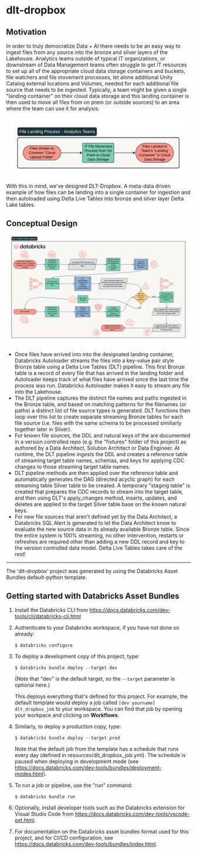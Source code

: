 # dlt-dropbox

## Motivation 

In order to truly democratize Data + AI there needs to be an easy way to ingest files from any source into the bronze and silver layers of the Lakehouse.  Analytics teams outside of typical IT organizations, or downstream of Data Management teams often struggle to get IT resources to set up all of the appropriate cloud data storage containers and buckets, file watchers and file movement processes, let alone additional Unity Catalog external locations and Volumes, needed for each additional file source that needs to be ingested.  Typically, a team might be given a single "landing container" on their cloud data storage and this landing container is then used to move all files from on prem (or outside sources) to an area where the team can use it for analysis.  

![images/DLT-Dropbox File Movement Process.png](https://github.com/matthew-gigl-db/dlt-dropbox/blob/main/images/DLT-Dropbox%20File%20Movement%20Process.png)

With this in mind, we've designed DLT-Dropbox.  A meta-data driven example of how files can be landing into a single container for ingestion and then autoloaded using Delta Live Tables into bronze and silver layer Delta Lake tables.  

## Conceptual Design 

![images/DLT-Dropbox Conceptual Design.png](https://github.com/matthew-gigl-db/dlt-dropbox/blob/main/images/DLT-Dropbox%20Conceptual%20Design.png)

* Once files have arrived into into the designated landing container, Databricks Autoloader streams the files into a key-value pair style Bronze table using a Delta Live Tables (DLT) pipeline.  This first Bronze table is a record of every file that has arrived in the landing folder and Autoloader keeps track of what files have arrived since the last time the process was run.  Databricks Autoloader makes it easy to stream any file into the Lakehouse.  
* The DLT pipeline captures the distinct file names and paths ingested in the Bronze table, and based on matching patterns for the filenames (or paths) a distinct list of file source types is generated.  DLT functions then loop over this list to create separate streaming Bronze tables for each file source (i.e. files with the same schema to be processed similiarly together later in Silver).
* For known file sources, the DDL and natural keys of the are documented in a version controlled repo (e.g. the "fixtures" folder of this project) as authored by a Data Architect, Solution Architect or Data Engineer.  At runtime, the DLT pipeline ingests the DDL and creates a reference table of streaming target table names, schemas, and keys for applying CDC changes to those streaming target table names.  
* DLT pipeline methods are then applied over the reference table and automatically generates the DAG (directed acyclic graph) for each streaming table Silver table to be created.  A temporary "staging table" is created that prepares the CDC records to stream into the target table, and then using DLT's apply_changes method, inserts, updates, and deletes are applied to the target Silver table base on the known natural keys.  
* For new file sources that aren't defined yet by the Data Architect, a Databricks SQL Alert is generated to let the Data Architect know to evaluate the new source data in its already available Bronze table.  Since the entire system is 100% streaming, no other intervention, restarts or refreshes are required other than adding a new DDL record and key to the version controlled data model.  Delta Live Tables takes care of the rest! 

***

The 'dlt-dropbox' project was generated by using the Databricks Asset Bundles default-python template.

## Getting started with Databricks Asset Bundles

1. Install the Databricks CLI from https://docs.databricks.com/dev-tools/cli/databricks-cli.html

2. Authenticate to your Databricks workspace, if you have not done so already:
    ```
    $ databricks configure
    ```

3. To deploy a development copy of this project, type:
    ```
    $ databricks bundle deploy --target dev
    ```
    (Note that "dev" is the default target, so the `--target` parameter
    is optional here.)

    This deploys everything that's defined for this project.
    For example, the default template would deploy a job called
    `[dev yourname] dlt_dropbox_job` to your workspace.
    You can find that job by opening your workpace and clicking on **Workflows**.

4. Similarly, to deploy a production copy, type:
   ```
   $ databricks bundle deploy --target prod
   ```

   Note that the default job from the template has a schedule that runs every day
   (defined in resources/dlt_dropbox_job.yml). The schedule
   is paused when deploying in development mode (see
   https://docs.databricks.com/dev-tools/bundles/deployment-modes.html).

5. To run a job or pipeline, use the "run" command:
   ```
   $ databricks bundle run
   ```

6. Optionally, install developer tools such as the Databricks extension for Visual Studio Code from
   https://docs.databricks.com/dev-tools/vscode-ext.html.

7. For documentation on the Databricks asset bundles format used
   for this project, and for CI/CD configuration, see
   https://docs.databricks.com/dev-tools/bundles/index.html.
